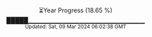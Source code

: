 <p align="center">
⏳Year Progress (18.65 %)<br>
█████▁▁▁▁▁▁▁▁▁▁▁▁▁▁▁▁▁▁▁▁▁▁▁▁▁ <br>
<sub>Updated: Sat, 09 Mar 2024 06:02:38 GMT</sub>
</p>

